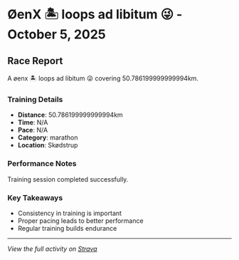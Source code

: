 # ØenX 🏝️ loops ad libitum 😜 - October 5, 2025

## Race Report

A øenx 🏝️ loops ad libitum 😜 covering 50.786199999999994km.

### Training Details

- **Distance**: 50.786199999999994km
- **Time**: N/A
- **Pace**: N/A
- **Category**: marathon
- **Location**: Skødstrup

### Performance Notes

Training session completed successfully.

### Key Takeaways

- Consistency in training is important
- Proper pacing leads to better performance
- Regular training builds endurance

---

_View the full activity on [Strava](https://www.strava.com/activities/14942699343)_

